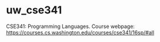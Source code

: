 # uw_cse341
CSE341: Programming Languages.
Course webpage: https://courses.cs.washington.edu/courses/cse341/16sp/#all

